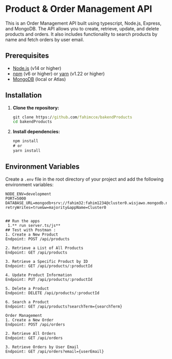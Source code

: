 # Product & Order Management API

This is an Order Management API built using typescript, Node.js, Express, and MongoDB. The API allows you to create, retrieve, update, and delete products and orders. It also includes functionality to search products by name and fetch orders by user email.

## Prerequisites

- [Node.js](https://nodejs.org/) (v14 or higher)
- [npm](https://www.npmjs.com/) (v6 or higher) or [yarn](https://yarnpkg.com/) (v1.22 or higher)
- [MongoDB](https://www.mongodb.com/) (local or Atlas)

## Installation

1. **Clone the repository:**

    ```cmd
    git clone https://github.com/fahimcce/bakendProducts
    cd bakendProducts
    ```

2. **Install dependencies:**

    ```cmd
    npm install
    # or
    yarn install
    ```

## Environment Variables

Create a `.env` file in the root directory of your project and add the following environment variables:

```env
NODE_ENV=development
PORT=5000
DATABASE_URL=mongodb+srv://fahim32:fahim1234@cluster0.wisjawo.mongodb.net/ecommerze?retryWrites=true&w=majority&appName=Cluster0


## Run the apps
 1.** run server.ts/js**
## Test with Postman :
1. Create a New Product
Endpoint: POST /api/products

2. Retrieve a List of All Products
Endpoint: GET /api/products

3. Retrieve a Specific Product by ID
Endpoint: GET /api/products/:productId

4. Update Product Information
Endpoint: PUT /api/products/:productId

5. Delete a Product
Endpoint: DELETE /api/products/:productId

6. Search a Product
Endpoint: GET /api/products?searchTerm={searchTerm}

Order Management
1. Create a New Order
Endpoint: POST /api/orders

2. Retrieve All Orders
Endpoint: GET /api/orders

3. Retrieve Orders by User Email
Endpoint: GET /api/orders?email={userEmail}




